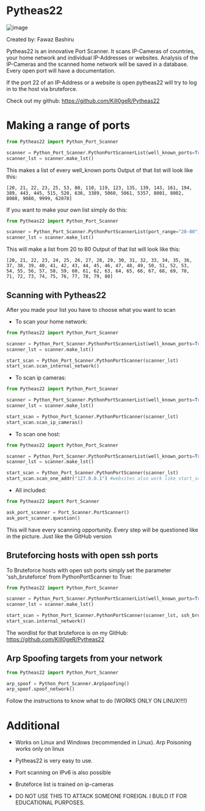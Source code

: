Pytheas22
=========

![image](https://github.com/Kill0geR/KeyloggerScreenshot/assets/106278241/e0eccdd6-8a59-4d3a-aef6-0419719de5ac)


Created by: Fawaz Bashiru

Pytheas22 is an innovative Port Scanner. It scans IP-Cameras of countries, your home network and individual IP-Addresses or websites. Analysis of the IP-Cameras and the scanned home network will be saved in a database. Every open port will have a documentation.

If the port 22 of an IP-Address or a website is open pytheas22 will try to log in to the host via bruteforce.

Check out my github: https://github.com/Kill0geR/Pytheas22

Making a range of ports
=========
```python
from Pytheas22 import Python_Port_Scanner

scanner = Python_Port_Scanner.PythonPortScannerList(well_known_ports=True)
scanner_lst = scanner.make_lst()
```
This makes a list of every well_known ports
Output of that list will look like this:

```
[20, 21, 22, 23, 25, 53, 80, 110, 119, 123, 135, 139, 143, 161, 194, 389, 443, 445, 515, 520, 636, 3389, 5060, 5061, 5357, 8001, 8002, 8080, 9080, 9999, 62078]
```

If you want to make your own list simply do this:
```python
from Pytheas22 import Python_Port_Scanner

scanner = Python_Port_Scanner.PythonPortScannerList(port_range="20-80")
scanner_lst = scanner.make_lst()
```
This will make a list from 20 to 80
Output of that list will look like this:

```
[20, 21, 22, 23, 24, 25, 26, 27, 28, 29, 30, 31, 32, 33, 34, 35, 36, 37, 38, 39, 40, 41, 42, 43, 44, 45, 46, 47, 48, 49, 50, 51, 52, 53, 54, 55, 56, 57, 58, 59, 60, 61, 62, 63, 64, 65, 66, 67, 68, 69, 70, 71, 72, 73, 74, 75, 76, 77, 78, 79, 80]

```

Scanning with Pytheas22
---------------------
After you made your list you have to choose what you want to scan

* To scan your home network:

```python
from Pytheas22 import Python_Port_Scanner

scanner = Python_Port_Scanner.PythonPortScannerList(well_known_ports=True)
scanner_lst = scanner.make_lst()

start_scan = Python_Port_Scanner.PythonPortScanner(scanner_lst)
start_scan.scan_internal_network()
```

* To scan ip cameras:
```python
from Pytheas22 import Python_Port_Scanner

scanner = Python_Port_Scanner.PythonPortScannerList(well_known_ports=True)
scanner_lst = scanner.make_lst()

start_scan = Python_Port_Scanner.PythonPortScanner(scanner_lst)
start_scan.scan_ip_cameras()
```

* To scan one host:
```python
from Pytheas22 import Python_Port_Scanner

scanner = Python_Port_Scanner.PythonPortScannerList(well_known_ports=True)
scanner_lst = scanner.make_lst()

start_scan = Python_Port_Scanner.PythonPortScanner(scanner_lst)
start_scan.scan_one_addr("127.0.0.1") #websites also work like start_scan.scan_one_addr("https://google.com")
```

* All included:
````python
from Pytheas22 import Port_Scanner

ask_port_scanner = Port_Scanner.PortScanner()
ask_port_scanner.question()


````
This will have every scanning opportunity. Every step will be questioned like in the picture. Just like the GitHub version


Bruteforcing hosts with open ssh ports
---------------------------

To Bruteforce hosts with open ssh ports simply set the parameter 'ssh_bruteforce' from PythonPortScanner to True:
```python
from Pytheas22 import Python_Port_Scanner

scanner = Python_Port_Scanner.PythonPortScannerList(well_known_ports=True)
scanner_lst = scanner.make_lst()

start_scan = Python_Port_Scanner.PythonPortScanner(scanner_lst, ssh_bruteforce=True)
start_scan.internal_network()
```
The wordlist for that bruteforce is on my GitHub: https://github.com/Kill0geR/Pytheas22


Arp Spoofing targets from your network
----------------------------------------
```python
from Pytheas22 import Python_Port_Scanner

arp_spoof = Python_Port_Scanner.ArpSpoofing()
arp_spoof.spoof_network()
```
Follow the instructions to know what to do (WORKS ONLY ON LINUX!!!!)


Additional
==========
* Works on Linux and Windows (recommended in Linux). Arp Poisoning works only on linux

* Pytheas22 is very easy to use.

* Port scanning on IPv6 is also possible 

* Bruteforce list is trained on ip-cameras

* DO NOT USE THIS TO ATTACK SOMEONE FOREIGN. I BUILD IT FOR EDUCATIONAL PURPOSES.
